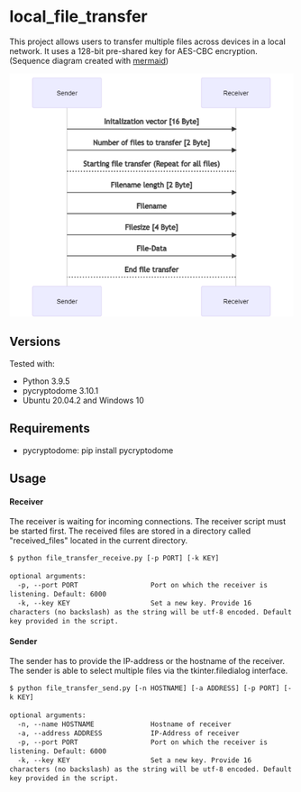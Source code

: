 # local_file_transfer

This project allows users to transfer multiple files across devices in a local network. It uses a 128-bit pre-shared key for AES-CBC encryption. (Sequence diagram created with [mermaid](https://github.com/mermaid-js/mermaid))

![](images/sequence_diagram.png)


<!-- Sequende Diagram Code (add one hypen to ->, had to be removed, otherwise it would be seen as end of the comment)
Sender ->> Receiver: Initalization vector [16 Byte]
Sender ->> Receiver: Number of files to transfer [2 Byte]
Sender -> Receiver: Starting file transfer (Repeat for all files)
Sender ->> Receiver: Filename length [2 Byte]
Sender ->> Receiver: Filename
Sender ->> Receiver: Filesize [4 Byte]
Sender ->> Receiver: File-Data
Receiver -> Sender: End file transfer
-->

## Versions

Tested with:

* Python 3.9.5
* pycryptodome 3.10.1
* Ubuntu 20.04.2 and Windows 10

## Requirements

* pycryptodome: pip install pycryptodome


## Usage

#### Receiver

The receiver is waiting for incoming connections. The receiver script must be started first. The received files are stored in a directory called "received_files" located in the current directory.
```
$ python file_transfer_receive.py [-p PORT] [-k KEY]

optional arguments:
  -p, --port PORT                  Port on which the receiver is listening. Default: 6000
  -k, --key KEY                    Set a new key. Provide 16 characters (no backslash) as the string will be utf-8 encoded. Default key provided in the script.

```

#### Sender

The sender has to provide the IP-address or the hostname of the receiver.
The sender is able to select multiple files via the tkinter.filedialog interface.

```
$ python file_transfer_send.py [-n HOSTNAME] [-a ADDRESS] [-p PORT] [-k KEY]

optional arguments:
  -n, --name HOSTNAME              Hostname of receiver
  -a, --address ADDRESS            IP-Address of receiver
  -p, --port PORT                  Port on which the receiver is listening. Default: 6000
  -k, --key KEY                    Set a new key. Provide 16 characters (no backslash) as the string will be utf-8 encoded. Default key provided in the script.
```
